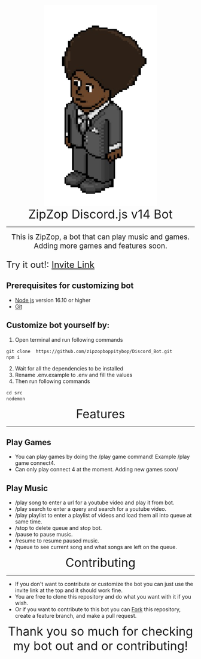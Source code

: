 <center ><img alt="Bot Icon" src="./src/images/pools_closed_chibi.png" /></center>
<center style="font-size:2rem">ZipZop Discord.js v14 Bot</center>
<hr>
<center style="font-size:1.2rem">This is ZipZop, a bot that can play music and games. Adding more games and features soon.</center>

<div style="font-size:1.5rem">

Try it out!: [Invite Link](https://discord.com/oauth2/authorize?client_id=1218657571779510303&scope=bot%20applications.commands)
</div>

## Prerequisites for customizing bot

- [Node js](https://nodejs.org/en/) version 16.10 or higher
- [Git](https://git-scm.com/downloads)

## Customize bot yourself by:

1. Open terminal and run following commands
```
git clone  https://github.com/zipzopboppitybop/Discord_Bot.git
npm i
```
2. Wait for all the dependencies to be installed
3. Rename .env.example to .env and fill the values
4. Then run following commands
```
cd src
nodemon
```

<center style="font-size:2rem">Features</center>
<hr>

## Play Games
- You can play games by doing the /play game command! Example /play game connect4.
- Can only play connect 4 at the moment. Adding new games soon/

## Play Music
- /play song to enter a url for a youtube video and play it from bot.
- /play search to enter a query and search for a youtube video.
- /play playlist to enter a playlist of videos and load them all into queue at same time.
- /stop to delete queue and stop bot.
- /pause to pause music.
- /resume to resume paused music.
- /queue to see current song and what songs are left on the queue.


<center style="font-size:2rem">Contributing</center>
<hr>

- If you don't want to contribute or customize the bot you can just use the invite link at the top and it should work fine.
- You are free to clone this repository and do what you want with it if you wish.
- Or if you want to contribute to this bot you can [Fork](https://github.com/zipzopboppitybop/Discord_Bot/fork) this repository, create a feature branch, and make a pull request.


<center style="font-size:2rem">Thank you so much for checking my bot out and or contributing!</center>